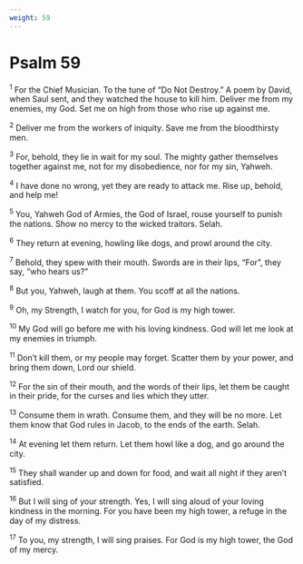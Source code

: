 ```yaml
---
weight: 59
---
```


# Psalm 59

<sup>1</sup> For the Chief Musician. To the tune of “Do Not Destroy.” A poem by David, when Saul sent, and they watched the house to kill him. Deliver me from my enemies, my God. Set me on high from those who rise up against me. 

<sup>2</sup> Deliver me from the workers of iniquity. Save me from the bloodthirsty men. 

<sup>3</sup> For, behold, they lie in wait for my soul. The mighty gather themselves together against me, not for my disobedience, nor for my sin, Yahweh. 

<sup>4</sup> I have done no wrong, yet they are ready to attack me. Rise up, behold, and help me! 

<sup>5</sup> You, Yahweh God of Armies, the God of Israel, rouse yourself to punish the nations. Show no mercy to the wicked traitors. Selah. 

<sup>6</sup> They return at evening, howling like dogs, and prowl around the city. 

<sup>7</sup> Behold, they spew with their mouth. Swords are in their lips, “For”, they say, “who hears us?” 

<sup>8</sup> But you, Yahweh, laugh at them. You scoff at all the nations. 

<sup>9</sup> Oh, my Strength, I watch for you, for God is my high tower. 

<sup>10</sup> My God will go before me with his loving kindness. God will let me look at my enemies in triumph. 

<sup>11</sup> Don’t kill them, or my people may forget. Scatter them by your power, and bring them down, Lord our shield. 

<sup>12</sup> For the sin of their mouth, and the words of their lips, let them be caught in their pride, for the curses and lies which they utter. 

<sup>13</sup> Consume them in wrath. Consume them, and they will be no more. Let them know that God rules in Jacob, to the ends of the earth. Selah. 

<sup>14</sup> At evening let them return. Let them howl like a dog, and go around the city. 

<sup>15</sup> They shall wander up and down for food, and wait all night if they aren’t satisfied. 

<sup>16</sup> But I will sing of your strength. Yes, I will sing aloud of your loving kindness in the morning. For you have been my high tower, a refuge in the day of my distress. 

<sup>17</sup> To you, my strength, I will sing praises. For God is my high tower, the God of my mercy. 


